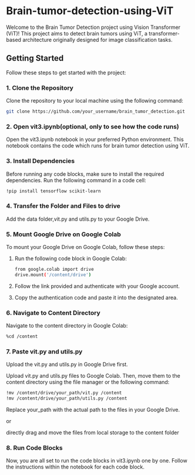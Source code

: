 # Brain-tumor-detection-using-ViT

Welcome to the Brain Tumor Detection project using Vision Transformer (ViT)! This project aims to detect brain tumors using ViT, a transformer-based architecture originally designed for image classification tasks.

## Getting Started

Follow these steps to get started with the project:

### 1. Clone the Repository

Clone the repository to your local machine using the following command:

```bash
git clone https://github.com/your_username/brain_tumor_detection.git
```

### 2. Open vit3.ipynb(optional, only to see how the code runs)
Open the vit3.ipynb notebook in your preferred Python environment. This notebook contains the code which runs for brain tumor detection using ViT.

### 3. Install Dependencies
Before running any code blocks, make sure to install the required dependencies. Run the following command in a code cell:

```bash
!pip install tensorflow scikit-learn
```

### 4. Transfer the Folder and Files to drive

Add the data folder,vit.py and utils.py to your Google Drive.

### 5. Mount Google Drive on Google Colab

To mount your Google Drive on Google Colab, follow these steps:

1. Run the following code block in Google Colab:

    ```bash
    from google.colab import drive
    drive.mount('/content/drive')
    ```
2. Follow the link provided and authenticate with your Google account.
3. Copy the authentication code and paste it into the designated area.

### 6. Navigate to Content Directory

Navigate to the content directory in Google Colab:
```bash
%cd /content
```

### 7. Paste vit.py and utils.py
Upload the vit.py and utils.py in Google Drive first.

Upload vit.py and utils.py files to Google Colab. Then, move them to the content directory using the file manager or the following command:

```bash
!mv /content/drive/your_path/vit.py /content
!mv /content/drive/your_path/utils.py /content
```
Replace your_path with the actual path to the files in your Google Drive.

or 

directly drag and move the files from local storage to the content folder

### 8. Run Code Blocks

Now, you are all set to run the code blocks in vit3.ipynb one by one. Follow the instructions within the notebook for each code block.


